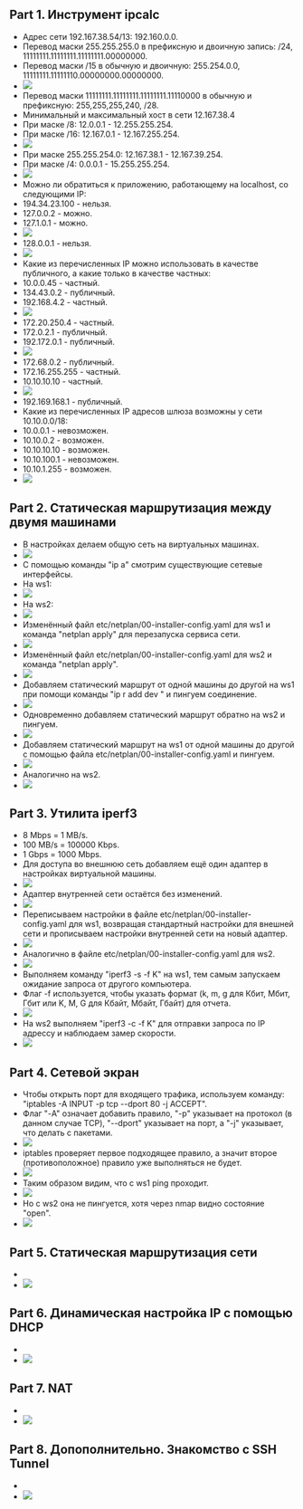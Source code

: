 ## Part 1. Инструмент ipcalc
* Адрес сети 192.167.38.54/13: 192.160.0.0.
* Перевод маски 255.255.255.0 в префиксную и двоичную запись: /24, 11111111.11111111.11111111.00000000.
* Перевод маски /15 в обычную и двоичную: 255.254.0.0, 11111111.11111110.00000000.00000000.
* ![](./screenshots/img_1.1.png)
* Перевод маски 11111111.11111111.11111111.11110000 в обычную и префиксную: 255,255,255,240, /28.
* Минимальный и максимальный хост в сети 12.167.38.4
* При маске /8: 12.0.0.1 - 12.255.255.254.
* При маске /16: 12.167.0.1 - 12.167.255.254.
* ![](./screenshots/img_1.2.png)
* При маске 255.255.254.0: 12.167.38.1 - 12.167.39.254.
* При маске /4: 0.0.0.1 - 15.255.255.254.
* ![](./screenshots/img_1.3.png)
* Можно ли обратиться к приложению, работающему на localhost, со следующими IP:
* 194.34.23.100 - нельзя.
* 127.0.0.2 - можно.
* 127.1.0.1 - можно.
* ![](./screenshots/img_1.4.png)
* 128.0.0.1 - нельзя.
* ![](./screenshots/img_1.5.png)
* Какие из перечисленных IP можно использовать в качестве публичного, а какие только в качестве частных:
* 10.0.0.45 - частный.
* 134.43.0.2 - публичный.
* 192.168.4.2 - частный.
* ![](./screenshots/img_1.6.png)
* 172.20.250.4 - частный.
* 172.0.2.1 - публичный.
* 192.172.0.1 - публичный.
* ![](./screenshots/img_1.7.png)
* 172.68.0.2 - публичный.
* 172.16.255.255 - частный.
* 10.10.10.10 - частный.
* ![](./screenshots/img_1.8.png)
* 192.169.168.1 - публичный.
* Какие из перечисленных IP адресов шлюза возможны у сети 10.10.0.0/18:
* 10.0.0.1 - невозможен.
* 10.10.0.2 - возможен.
* 10.10.10.10 - возможен.
* 10.10.100.1 - невозможен.
* 10.10.1.255 - возможен.
* ![](./screenshots/img_1.9.png)
## Part 2. Статическая маршрутизация между двумя машинами
* В настройках делаем общую сеть на виртуальных машинах.
* ![](./screenshots/img_2.5.png)
* С помощью команды "ip a" смотрим существующие сетевые интерфейсы.
* На ws1:
* ![](./screenshots/img_2.1.png)
* На ws2:
* ![](./screenshots/img_2.2.png)
* Изменённый файл etc/netplan/00-installer-config.yaml для ws1 и команда "netplan apply" для перезапуска сервиса сети.
* ![](./screenshots/img_2.3.png)
* Изменённый файл etc/netplan/00-installer-config.yaml для ws2 и команда "netplan apply".
* ![](./screenshots/img_2.4.png)
* Добавляем статический маршрут от одной машины до другой на ws1 при помощи команды "ip r add <IP> dev <DevName>" и пингуем соединение.
* ![](./screenshots/img_2.6.png)
* Одновременно добавляем статический маршрут обратно на ws2 и пингуем.
* ![](./screenshots/img_2.7.png)
* Добавляем статический маршрут на ws1 от одной машины до другой с помощью файла etc/netplan/00-installer-config.yaml и пингуем.
* ![](./screenshots/img_2.8.png)
* Аналогично на ws2.
* ![](./screenshots/img_2.9.png)
## Part 3. Утилита iperf3
* 8 Mbps = 1 MB/s.
* 100 MB/s = 100000 Kbps.
* 1 Gbps = 1000 Mbps.
* Для доступа во внешнюю сеть добавляем ещё один адаптер в настройках виртуальной машины.
* ![](./screenshots/img_3.1.png)
* Адаптер внутренней сети остаётся без изменений.
* ![](./screenshots/img_3.2.png)
* Переписываем настройки в файле etc/netplan/00-installer-config.yaml для ws1, возвращая стандартный настройки для внешней сети и прописываем настройки внутренней сети на новый адаптер.
* ![](./screenshots/img_3.3.png)
* Аналогично в файле etc/netplan/00-installer-config.yaml для ws2.
* ![](./screenshots/img_3.4.png)
* Выполняем команду "iperf3 -s -f K" на ws1, тем самым запускаем ожидание запроса от другого компьютера.
* Флаг -f используется, чтобы указать формат (k, m, g для Кбит, Мбит, Гбит или K, M, G для Кбайт, Мбайт, Гбайт) для отчета.
* ![](./screenshots/img_3.5.png)
* На ws2 выполняем "iperf3 -c <IPRemoteComp> -f K" для отправки запроса по IP адрессу и наблюдаем замер скорости.
* ![](./screenshots/img_3.6.png)
## Part 4. Сетевой экран
* Чтобы открыть порт для входящего трафика, используем команду: "iptables -A INPUT -p tcp --dport 80 -j ACCEPT".
* Флаг "-A" означает добавить правило, "-p" указывает на протокол (в данном случае TCP), "--dport" указывает на порт, а "-j" указывает, что делать с пакетами.
* ![](./screenshots/img_4.1.png)
* iptables проверяет первое подходящее правило, а значит второе (противоположное) правило уже выполняться не будет.
* ![](./screenshots/img_4.2.png)
* Таким образом видим, что с ws1 ping проходит.
* ![](./screenshots/img_4.3.png)
* Но с ws2 она не пингуется, хотя через nmap видно состояние "open".
* ![](./screenshots/img_4.4.png)
## Part 5. Статическая маршрутизация сети
* 
* ![](./screenshots/img_.png)
## Part 6. Динамическая настройка IP с помощью DHCP
* 
* ![](./screenshots/img_.png)
## Part 7. NAT
* 
* ![](./screenshots/img_.png)
## Part 8. Допополнительно. Знакомство с SSH Tunnel
* 
* ![](./screenshots/img_.png)